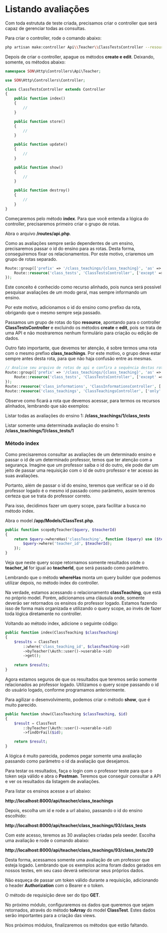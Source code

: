 # Listando avaliações

Com toda estrututa de teste criada, precisamos criar o controller que será capaz de gerenciar todas as consultas.

Para criar o controller, rode o comando abaixo:

```sh
php artisan make:controller Api\\Teacher\\ClassTestsController --resource
```

Depois de criar o controller, apague os métodos **create e edit**. Deixando, somente, os métodos abaixo:

```php
namespace SON\Http\Controllers\Api\Teacher;

use SON\Http\Controllers\Controller;

class ClassTestsController extends Controller
{
    public function index()
    {
        //
    }

    public function store()
    {
        //
    }

    public function update()
    {
        //
    }

    public function show()
    {
        //
    }

    public function destroy()
    {
        //
    }
}
```

Começaremos pelo método **index**. Para que você entenda a lógica do controller, precisaremos primeiro criar o grupo de rotas. 

Abra o arquivo **/routes/api.php**.

Como as avaliações sempre serão dependentes de um ensino, precisaremos passar o id do ensino para as rotas. Desta forma, conseguiremos fixar os relacionamentos. Por este motivo, criaremos um grupo de rotas separado.

```php
Route::group(['prefix' => '/class_teachings/{class_teaching}', 'as' => 'class_teaching.'], function(){
    Route::resource('class_tests', 'ClassTestsController', ['except' => ['create', 'edit']]);
});
```

Este conceito é conhecido como recurso alinhado, pois nunca será possível pesquisar avaliações de um modo geral, mas sempre informando um ensino. 

Por este motivo, adicionamos o id do ensino como prefixo da rota, obrigando que o mesmo sempre seja passado.

Passamos um grupo de rotas do tipo **resource**, apontando para o controller **ClassTestsController** e excluindo os métodos **create** e **edit**, pois se trata de uma API e não mostraremos nenhum formulário para criação ou edição de dados.

Outro fato importante, que devemos ter atenção, é sobre termos uma rota com o mesmo prefixo **class_teachings**. Por este motivo, o grupo deve estar sempre antes desta rota, para que não haja confusão entre as mesmas.

```php
// Analise seu arquivo de rotas de api e confira a sequência destas rotas
Route::group(['prefix' => '/class_teachings/{class_teaching}', 'as' => 'class_teaching.'], function(){
    Route::resource('class_tests', 'ClassTestsController', ['except' => ['create', 'edit']]);
});
Route::resource('class_informations', 'ClassInformationsController', ['only' => ['index', 'show']]);
Route::resource('class_teachings', 'ClassTeachingsController', ['only' => ['index', 'show']]);
```

Observe como ficará a rota que devemos acessar, para termos os recursos alinhados, lembrando que são exemplos:

Listar todas as avaliações do ensino 1: **/class_teachings/1/class_tests**

Listar somente uma determinada avaliação do ensino 1: **/class_teachings/1/class_tests/1**

### Método index

Como precisaremos consultar as avaliações de um determinado ensino e passar o id de um determinado professor, temos que ter atenção com a segurança. Imagine que um professor saiba o id do outro, ele pode dar um jeito de passar uma requisição com o id de outro professor e ter acesso às suas avaliações.

Portanto, além de passar o id do ensino, teremos que verificar se o id do professor logado é o mesmo id passado como parâmetro, assim teremos certeza que se trata do professor correto.

Para isso, decidimos fazer um query scope, para facilitar a busca no método index. 

Abra o model **/app/Models/ClassTest.php**.

```php
public function scopeByTeacher($query, $teacherId)
{
    return $query->whereHas('classTeaching', function ($query) use ($teacherId){
        $query->where('teacher_id', $teacherId);
    });
}
```

Veja que neste query scope retornamos somente resultados onde o **teacher_id** for igual ao **teacherId**, que será passado como parâmetro.

Lembrando que o método **whereHas** monta um query builder que podemos utilizar depois, no método index do controller.

Na verdade, estamos acessando o relacionamento **classTeaching**, que está no próprio model. Porém, adicionamos uma cláusula onde, somente deverão ser retornados os ensinos do professor logado. Estamos fazendo isso de forma mais organizada e utilizando o query scope, ao invés de fazer toda lógica diretamente no controller.

Voltando ao método index, adicione o seguinte código:

```php
public function index(ClassTeaching $classTeaching)
{
    $results = ClassTest
        ::where('class_teaching_id', $classTeaching->id)
        ->byTeacher(\Auth::user()->userable->id)
        ->get();
    
    return $results;
}
```

Agora estamos seguros de que os resultados que teremos serão somente relacionados ao professor logado. Utilizamos o query scope passando o id do usuário logado, conforme programamos anteriormente.

Para agilizar o desenvolvimento, podemos criar o método **show**, que é muito parecido.

```php
public function show(ClassTeaching $classTeaching, $id)
{
    $result = ClassTest
        ::byTeacher(\Auth::user()->userable->id)
        ->findOrFail($id);

    return $result;
}
```

A lógica é muito parecida, podemos pegar somente uma avaliação passando como parâmetro o id da avaliação que desejamos.

Para testar os resultados, faça o login com o professor teste para que o token seja válido e abra o **Postman**. Teremos que conseguir consultar a API e ver os resultados da listagem de avaliações.

Para listar os ensinos acesse a url abaixo:

**http://localhost:8000/api/teacher/class_teachings**

Depois, escolha um id e rode a url abaixo, passando o id do ensino escolhido:

**http://localhost:8000/api/teacher/class_teachings/93/class_tests**

Com este acesso, teremos as 30 avaliações criadas pela seeder. Escolha uma avaliação e rode o comando abaixo:

**http://localhost:8000/api/teacher/class_teachings/93/class_tests/20**

Desta forma, acessamos somente uma avaliação de um professor que esteja logado. Lembrando que os exemplos acima foram dados gerados em nossos testes, em seu caso deverá selecionar seus próprios dados.

Não esqueça de passar um token válido durante a requisição, adicionando o header **Authorization** com o Bearer e o token.

O método de requisição deve ser do tipo **GET**.

No próximo módulo, configuraremos os dados que queremos que sejam retornados, através do método **toArray** do model **ClassTest**. Estes dados serão importantes para a criação das views.

Nos próximos módulos, finalizaremos os métodos que estão faltando.